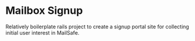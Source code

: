 Mailbox Signup
=========

Relatively boilerplate rails project to create a signup portal site for collecting initial user interest in MailSafe.
